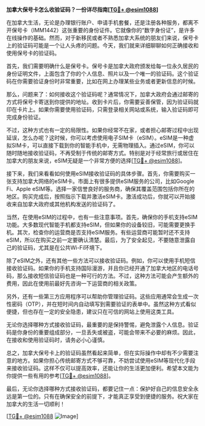 **加拿大保号卡怎么收验证码？一份详尽指南[[TG💪+ @esim1088](https://t.me/s/esim1088)]**

在加拿大生活，无论是办理银行账户、申请手机套餐，还是注册各种服务，都离不开保号卡（IMM1442）这张重要的身份证件。它就像你的“数字身份证”，是许多在线操作的基础。然而，对于新移民或者不熟悉加拿大系统的朋友们来说，保号卡上的验证码可能是一个让人头疼的问题。今天，我们就来详细聊聊如何正确接收和使用保号卡的验证码。

首先，我们需要明确什么是保号卡。保号卡是加拿大政府颁发给每一位永久居民的身份证明文件，上面包含了你的个人信息、照片以及一个唯一的验证码。这个验证码在你需要验证身份时非常重要，比如在网上办理某些业务或者更新信息的时候。

那么，问题来了：如何接收这个验证码呢？通常情况下，加拿大政府会通过邮寄的方式将保号卡寄送到你提供的地址。收到卡片后，你需要妥善保管，因为验证码就印在卡片上。如果你需要使用验证码，只需登录相关网站或系统，输入验证码即可完成身份验证。

不过，这种方式也有一定的局限性。如果你经常不在家，或者担心邮寄过程中出现延误，怎么办呢？这时候，你可以考虑使用电子SIM卡（eSIM）。eSIM是一种虚拟SIM卡，可以直接下载到你的智能手机中，无需物理插入。通过eSIM，你可以随时随地接收验证码，不再受制于传统的邮寄方式。特别是对于经常旅行或居住在加拿大的朋友来说，eSIM无疑是一个非常方便的选择[[TG💪+ @esim1088](https://t.me/s/esim1088)]。

接下来，我们来看看如何使用eSIM接收验证码的具体步骤。首先，你需要购买一张支持加拿大网络的eSIM卡。市面上有很多提供eSIM服务的公司，比如Google Fi、Apple eSIM等。选择一家信誉良好的服务商，确保其覆盖范围包括你所在的地区。购买完成后，按照指示下载并激活eSIM卡。激活成功后，你就可以开始接收来自加拿大政府或其他机构发送的验证码了。

当然，在使用eSIM的过程中，也有一些注意事项。首先，确保你的手机支持eSIM功能。大多数现代智能手机都支持eSIM，但如果你的设备较旧，可能需要更换手机。其次，检查你的运营商是否支持eSIM服务。有些运营商可能暂时还不支持eSIM，所以在购买之前一定要确认清楚。最后，为了安全起见，不要随意泄露自己的验证码，尤其是在公共Wi-Fi环境下。

除了eSIM之外，还有其他一些方法可以接收验证码。例如，你可以使用手机短信接收验证码。如果你的手机支持国际漫游，并且你已经开通了加拿大地区的电话号码，那么接收短信验证码也是一种可行的方法。不过，这种方法可能会产生额外的费用，因此在使用前最好先咨询一下运营商的相关政策。

另外，还有一些第三方应用程序可以帮助你管理验证码。这些应用通常会生成一次性密码（OTP），并在短时间内自动填写到需要验证的表单中。虽然这种方式看似便捷，但也存在一定的安全隐患，建议只在可信的网站上使用这类工具。

无论你选择哪种方式接收验证码，最重要的是保持警惕，避免泄露个人信息。验证码是你身份的重要组成部分，一旦丢失或被盗，可能会带来不必要的麻烦。因此，在接收和使用验证码时，请务必小心谨慎。

总之，加拿大保号卡上的验证码虽然看起来简单，但在实际操作中却有不少需要注意的地方。如果你担心传统邮寄方式不够可靠，不妨尝试使用eSIM等现代化手段来接收验证码。这样不仅可以提高效率，还能让你的生活更加便利。希望本文能为你提供一些有用的参考[[TG💪+ @esim1088](https://t.me/s/esim1088)]。

最后，无论你选择哪种方式接收验证码，都要记住一点：保护好自己的信息安全永远是第一位的。只有在确保安全的前提下，才能真正享受到便捷的服务。祝大家在加拿大的生活一切顺利！

[[TG💪+ @esim1088](https://t.me/s/esim1088) ![Image](https://i.postimg.cc/4NQfJmqS/Snipaste-2025-05-13-00-14-12.png)]
